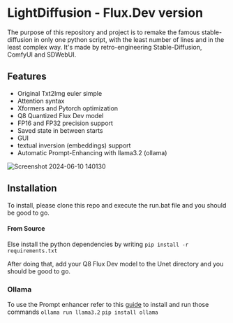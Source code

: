 # LightDiffusion - Flux.Dev version

The purpose of this repository and project is to remake the famous stable-diffusion in only one python script, with the
least number of lines and in the least complex way. It's made by retro-engineering Stable-Diffusion, ComfyUI and
SDWebUI.

## Features

- Original Txt2Img euler simple
- Attention syntax
- Xformers and Pytorch optimization
- Q8 Quantized Flux Dev model
- FP16 and FP32 precision support
- Saved state in between starts
- GUI
- textual inversion (embeddings) support
- Automatic Prompt-Enhancing with llama3.2 (ollama)

![Screenshot 2024-06-10 140130](https://github.com/Aatrick/LightDiffusion/assets/113598245/711100ee-3af6-49aa-9de6-81361a64f3f9)

## Installation

To install, please clone this repo and execute the run.bat file and you should be good to go.

#### From Source

Else install the python dependencies by writing `pip install -r requirements.txt`

After doing that, add your Q8 Flux Dev model to the Unet directory and you should be good to go.

### Ollama

To use the Prompt enhancer refer to this [guide](https://github.com/ollama/ollama?tab=readme-ov-file) to install and run those commands
`ollama run llama3.2`
`pip install ollama`
